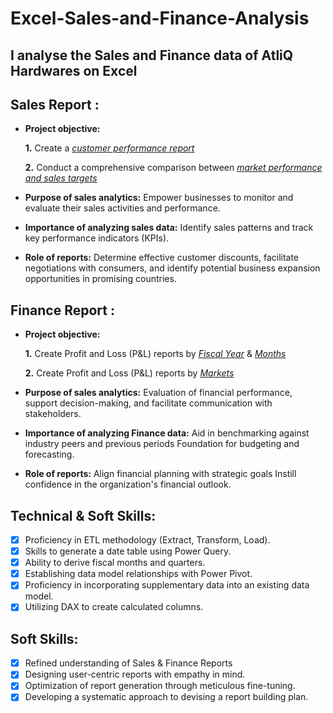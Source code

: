 # Excel-Sales-and-Finance-Analysis
## I analyse the Sales and Finance data of AtliQ Hardwares on Excel

## Sales Report :


- **Project objective:** 

    **1.** Create a _[customer performance report]([https://github.com/KirandeepMarala/Excel-Sales_Analysis/blob/main/Customer%20Performance%20Report.pdf](https://github.com/dasdipayan2002/Excel-Sales-and-Finance-Analysis/blob/main/Customer%20Performance%20Report.pdf))_ 

    **2.** Conduct a comprehensive comparison between _[market performance and sales targets]([https://github.com/KirandeepMarala/Excel-Sales_Analysis/blob/main/Customer%20Performance%20Report.pdf](https://github.com/dasdipayan2002/Excel-Sales-and-Finance-Analysis/blob/main/Market%20Performance%20vs%20Target%20Report.pdf))_

- **Purpose of sales analytics:** Empower businesses to monitor and evaluate their sales activities and performance.

- **Importance of analyzing sales data:** Identify sales patterns and track key performance indicators (KPIs).

- **Role of reports:** Determine effective customer discounts, facilitate negotiations with consumers, and identify potential business expansion opportunities in promising countries.


## Finance Report :

- **Project objective:** 

    **1.** Create Profit and Loss (P&L) reports by _[Fiscal Year]([https://github.com/KirandeepMarala/Excel-Sales_Analysis/blob/main/P%26L%20Statement%20by%20Fiscal%20Year.pdf](https://github.com/dasdipayan2002/Excel-Sales-and-Finance-Analysis/blob/main/P%26L%20Statement%20by%20Fiscal%20Year.pdf))_ & _[Months]([https://github.com/KirandeepMarala/Excel-Sales_Analysis/blob/main/P%26L%20Statement%20by%20Months.pdf](https://github.com/dasdipayan2002/Excel-Sales-and-Finance-Analysis/blob/main/P%26L%20Statement%20by%20Months.pdf))_ 

   **2.** Create Profit and Loss (P&L) reports by _[Markets]([https://github.com/KirandeepMarala/Excel-Sales_Analysis/blob/main/P%26L%20Statement%20by%20Markets.pdf](https://github.com/dasdipayan2002/Excel-Sales-and-Finance-Analysis/blob/main/P%26L%20Statement%20by%20Markets.pdf))_

- **Purpose of sales analytics:** Evaluation of financial performance, support decision-making, and facilitate communication with stakeholders.

- **Importance of analyzing Finance data:** Aid in benchmarking against industry peers and previous periods Foundation for budgeting and forecasting.

- **Role of reports:** Align financial planning with strategic goals Instill confidence in the organization's financial outlook.


## Technical & Soft Skills:
- [x]	Proficiency in ETL methodology (Extract, Transform, Load).
- [x]	Skills to generate a date table using Power Query.
- [x]	Ability to derive fiscal months and quarters.
- [x]	Establishing data model relationships with Power Pivot.
- [x]	Proficiency in incorporating supplementary data into an existing data model.
- [x]	Utilizing DAX to create calculated columns.

## Soft Skills:
- [x]	Refined understanding of Sales & Finance Reports
- [x]	Designing user-centric reports with empathy in mind.
- [x]	Optimization of report generation through meticulous fine-tuning.
- [x]	Developing a systematic approach to devising a report building plan.
